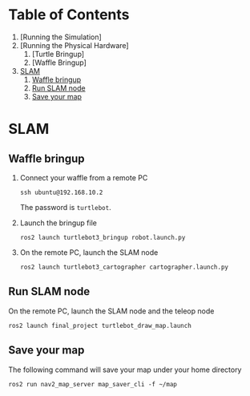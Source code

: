 # Table of Contents
1.  [Running the Simulation]
2.  [Running the Physical Hardware]
    1.  [Turtle Bringup]
    2.  [Waffle Bringup]
3.  [SLAM](#org643380c)
    1.  [Waffle bringup](#org56eff83)
    2.  [Run SLAM node](#orgbb19ce0)
    3.  [Save your map](#org2202e9d)



<a id="org643380c"></a>

# SLAM

<a id="org56eff83"></a>

## Waffle bringup

1.  Connect your waffle from a remote PC
    
        ssh ubuntu@192.168.10.2
    
    The password is `turtlebot`.
2.  Launch the bringup file
    
        ros2 launch turtlebot3_bringup robot.launch.py
3.  On the remote PC, launch the SLAM node
    
        ros2 launch turtlebot3_cartographer cartographer.launch.py


<a id="orgbb19ce0"></a>

## Run SLAM node

On the remote PC, launch the SLAM node and the teleop node

    ros2 launch final_project turtlebot_draw_map.launch


<a id="org2202e9d"></a>

## Save your map

The following command will save your map under your home directory

    ros2 run nav2_map_server map_saver_cli -f ~/map

